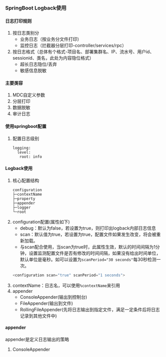 ### SpringBoot Logback使用

#### 日志打印规则
1. 按日志类别分
    * 业务日志（按业务分文件打印）
    * 监控日志（拦截器分层打印-controller/services/rpc）
2. 按日志格式（总体有个格式-项目名、部署集群名、IP、流水号、用户id、sessionid、类名，此处为内容隐位格式）
    * 超长日志隐位/丢弃
    * 敏感信息脱敏

#### 主要类容
1. MDC自定义参数
2. 分层打印
3. 数据脱敏
1. 审计日志

#### 使用springboot配置
1. 配置日志级别
    ```
    logging:
      level:
       root: info
    ```

#### Logback使用
1. 核心配置结构
    ```
    configuration
    ├─contextName
    ├─property
    ├─appender
    ├─logger
    └─root
    ``` 
1. configuration配置(属性如下)
    * debug：默认为false，若设置为true，则打印出logback内部日志信息
    * scan：默认值为true，若设置为true，配置文件如果发生改变，将会被重新加载。
    * 与scan配合使用，当scan为true时，此属性生效，默认的时间间隔为1分钟，设置监测配置文件是否有修改的时间间隔，如果没有给出时间单位，默认单位是毫秒。如可以设置为`scanPeriod="30 seconds"`每30秒检测一次。
    ```java
    <configuration scan="true" scanPeriod="1 seconds">
    ```
1. contextName：日志名，可以使用`%contextName`来引用
1. appender
    * ConsoleAppender(输出到控制台)
    * FileAppender(输出到文件)
    * RollingFileAppender(先将日志输出到指定文件，满足一定条件后将日志记录到其他文件中)
    
#### appender
appender是定义日志输出的策略
1. ConsoleAppender
